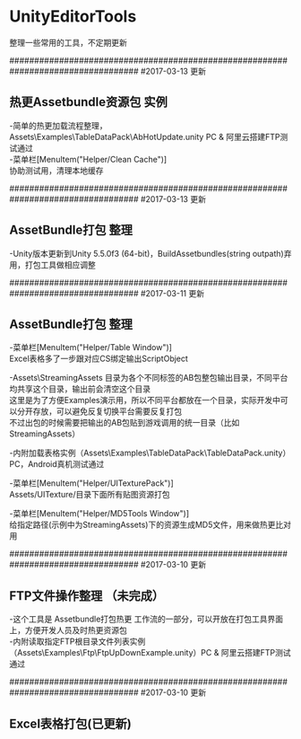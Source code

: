 ﻿# UnityEditorTools
整理一些常用的工具，不定期更新 

##################################################################################
#2017-03-13 更新 
## 热更Assetbundle资源包 实例

-简单的热更加载流程整理，Assets\Examples\TableDataPack\AbHotUpdate.unity    PC & 阿里云搭建FTP测试通过    
-菜单栏[MenuItem("Helper/Clean Cache")]    
	协助测试用，清理本地缓存

##################################################################################
#2017-03-13 更新    
## AssetBundle打包 整理    

-Unity版本更新到Unity 5.5.0f3 (64-bit)，BuildAssetbundles(string outpath)弃用，打包工具做相应调整
 

##################################################################################
#2017-03-11 更新
## AssetBundle打包 整理       

-菜单栏[MenuItem("Helper/Table Window")]    
	Excel表格多了一步跟对应CS绑定输出ScriptObject    

-Assets\StreamingAssets 目录为各个不同标签的AB包整包输出目录，不同平台均共享这个目录，输出前会清空这个目录    
	这里是为了方便Examples演示用，所以不同平台都放在一个目录，实际开发中可以分开存放，可以避免反复切换平台需要反复打包    
	不过出包的时候需要把输出的AB包贴到游戏调用的统一目录（比如StreamingAssets）    

-内附加载表格实例（Assets\Examples\TableDataPack\TableDataPack.unity）PC，Android真机测试通过

-菜单栏[MenuItem("Helper/UITexturePack")]    
	Assets/UITexture/目录下面所有贴图资源打包    
   

-菜单栏[MenuItem("Helper/MD5Tools Window")]    
	给指定路径(示例中为StreamingAssets)下的资源生成MD5文件，用来做热更比对用    



##################################################################################
#2017-03-10 更新
## FTP文件操作整理 （未完成）

-这个工具是 Assetbundle打包热更 工作流的一部分，可以开放在打包工具界面上，方便开发人员及时热更资源包    
-内附读取指定FTP根目录文件列表实例（Assets\Examples\Ftp\FtpUpDownExample.unity）PC & 阿里云搭建FTP测试通过


##################################################################################
#2017-03-10 更新
## Excel表格打包(已更新)